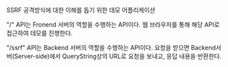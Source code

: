 
SSRF 공격방식에 대한 이해를 돕기 위한 데모 어플리케이션

"/" API는 Fronend 서버의 역할을 수행하는 API이다. 웹 브라우저를 통해 해당 API로 접근하여 데모를 진행한다.

"/ssrf" API는 Backend 서버의 역할을 수행하는 API이다. 요청을 받으면 Backend서버(Server-side)에서 QueryString상의 URL로 요청을 보내고, 응답 내용을 반환한다.